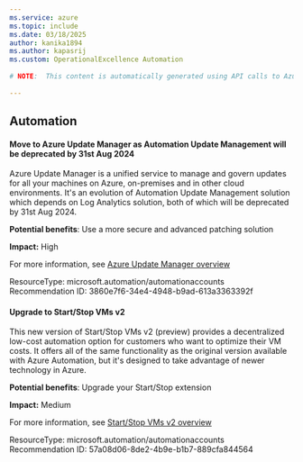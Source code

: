 ```yaml
---
ms.service: azure
ms.topic: include
ms.date: 03/18/2025
author: kanika1894
ms.author: kapasrij
ms.custom: OperationalExcellence Automation
  
# NOTE:  This content is automatically generated using API calls to Azure. Any edits made on these files will be overwritten in the next run of the script. 
  
---
```

  
## Automation  
  
<!--3860e7f6-34e4-4948-b9ad-613a3363392f_begin-->

#### Move to Azure Update Manager as Automation Update Management will be deprecated by 31st Aug 2024  
  
Azure Update Manager is a unified service to manage and govern updates for all your machines on Azure, on-premises and in other cloud environments. It's an evolution of Automation Update Management solution which depends on Log Analytics solution, both of which will be deprecated by 31st Aug 2024.  
  
**Potential benefits**: Use a more secure and advanced patching solution  

**Impact:** High
  
For more information, see [Azure Update Manager overview](https://aka.ms/aum-key-benefits)  

ResourceType: microsoft.automation/automationaccounts  
Recommendation ID: 3860e7f6-34e4-4948-b9ad-613a3363392f  


<!--3860e7f6-34e4-4948-b9ad-613a3363392f_end-->

<!--57a08d06-8de2-4b9e-b1b7-889cfa844564_begin-->

#### Upgrade to Start/Stop VMs v2  
  
This new version of Start/Stop VMs v2 (preview) provides a decentralized low-cost automation option for customers who want to optimize their VM costs. It offers all of the same functionality as the original version available with Azure Automation, but it's designed to take advantage of newer technology in Azure.  
  
**Potential benefits**: Upgrade your Start/Stop extension  

**Impact:** Medium
  
For more information, see [Start/Stop VMs v2 overview](https://aka.ms/startstopv2docs)  

ResourceType: microsoft.automation/automationaccounts  
Recommendation ID: 57a08d06-8de2-4b9e-b1b7-889cfa844564  


<!--57a08d06-8de2-4b9e-b1b7-889cfa844564_end-->

<!--articleBody-->
